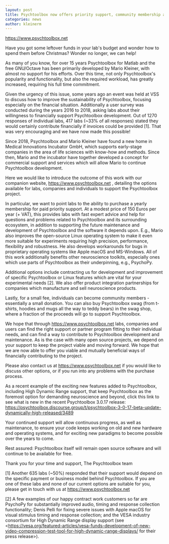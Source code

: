 ```yaml
---
layout: post
title: Psychtoolbox now offers priority support, community membership and more!
categories: news
author: kleinerm
---
```


<https://www.psychtoolbox.net>

Have you got some leftover funds in your lab's budget and wonder how
to spend them before Christmas? Wonder no longer, we can help!

As many of you know, for over 15 years Psychtoolbox for Matlab and the
free GNU/Octave has been primarily developed by Mario Kleiner, with
almost no support for his efforts. Over this time, not only
Psychtoolbox's popularity and functionality, but also the required
workload, has greatly increased, requiring his full time commitment.

Given the urgency of this issue, some years ago an event was held at
VSS to discuss how to improve the sustainability of Psychtoolbox,
focusing especially on the financial situation. Additionally a user
survey was conducted during the years 2016 to 2018, asking labs about
their willingness to financially support Psychtoolbox development. Out
of 1270 responses of individual labs, 417 labs (~33% of all responses)
stated they would certainly contribute financially if invoices could
be provided [1]. That was very encouraging and we have now made this
possible!

Since 2018, Psychtoolbox and Mario Kleiner have found a new home in
Medical Innovations Incubator GmbH, which supports early-stage
companies in the area of life sciences with know-how and methods.
Since then, Mario and the incubator have together developed a concept
for commercial support and services which will allow Mario to continue
Psychtoolbox development.

Here we would like to introduce the outcome of this work with our
companion website, <https://www.psychtoolbox.net> , detailing the
options available for labs, companies and individuals to support the
Psychtoolbox project.

In particular, we want to point labs to the ability to purchase a
yearly membership for paid priority support. At a modest price of 150
Euros per year (+ VAT), this provides labs with fast expert advice and
help for questions and problems related to Psychtoolbox and its
surrounding ecosystem, in addition to supporting the future
maintenance and development of Psychtoolbox and the software it
depends upon.
E.g., Mario also improves the open-source Linux operating system to
make it even more suitable for experiments requiring high precision,
performance, flexibility and robustness. He also develops workarounds
for bugs in proprietary operating systems like Apple macOS and
MS-Windows. All of this work additionally benefits other neuroscience
toolkits, especially ones which use parts of Psychtoolbox as their
underpinning, e.g., PsychoPy.

Additional options include contracting us for development and
improvement of specific Psychtoolbox or Linux features which are vital
for your experimental needs [2]. We also offer product integration
partnerships for companies which manufacture and sell neuroscience
products.

Lastly, for a small fee, individuals can become community members -
essentially a small donation. You can also buy Psychtoolbox swag (from
t-shirts, hoodies and mugs all the way to teddy bears) in the swag
shop, where a fraction of the proceeds will go to support
Psychtoolbox.

We hope that through <https://www.psychtoolbox.net> labs, companies and
users can find the right support or partner program fitting to their
individual needs, and can find a way to contribute to Psychtoolbox
development and maintenance. As is the case with many open source
projects, we depend on your support to keep the project viable and
moving forward. We hope that we are now able to offer you viable and
mutually beneficial ways of financially contributing to the project.

Please also contact us at <https://www.psychtoolbox.net> if you would
like to discuss other options, or if you run into any problems with
the purchase process.

As a recent example of the exciting new features added to
Psychtoolbox, including High Dynamic Range support, that keep
Psychtoolbox as the foremost option for demanding neuroscience and
beyond, click this link to see what is new in the recent Psychtoolbox
3.0.17 release:
<https://psychtoolbox.discourse.group/t/psychtoolbox-3-0-17-beta-update-dynamically-high-released/3489>

Your continued support will allow continuous progress, as well as
maintenance, to ensure your code keeps working on old and new hardware
and operating systems, and for exciting new paradigms to become
possible over the years to come.

Rest assured: Psychtoolbox itself will remain open source software and
will continue to be available for free.

Thank you for your time and support,
The Psychtoolbox team


[1] Another 635 labs (~50%) responded that their support would depend
on the specific payment or business model behind Psychtoolbox. If you
are one of these labs and none of our current options are suitable for
you, please get in touch with us at https://www.psychtoolbox.net

[2] A few examples of our happy contract work customers so far are
PsychoPy for substantially improved audio, timing and response
collection functionality; Denis Pelli for fixing severe issues with
Apple macOS for visual stimulus timing and response collection; and
the VESA industry consortium for High Dynamic Range display support
(see <https://vesa.org/featured-articles/vesa-funds-development-of-new-video-compression-test-tool-for-high-dynamic-range-displays/
for their press release>).
